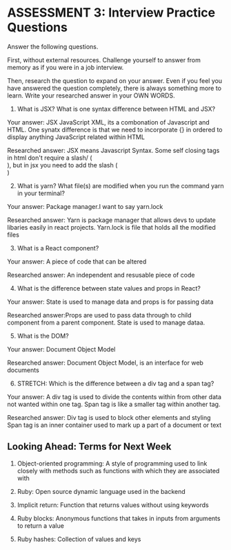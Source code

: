 # ASSESSMENT 3: Interview Practice Questions

Answer the following questions.

First, without external resources. Challenge yourself to answer from memory as if you were in a job interview.

Then, research the question to expand on your answer. Even if you feel you have answered the question completely, there is always something more to learn. Write your researched answer in your OWN WORDS.

1. What is JSX? What is one syntax difference between HTML and JSX?

Your answer: JSX JavaScript XML, its a combonation of Javascript and HTML. One synatx difference is that we need to incorporate {} in ordered to display anything JavaScript related within HTML 

Researched answer: JSX means Javascript Syntax. Some self closing tags in html don't require a slash/ (<br>), but in jsx you need to add the slash (<br />)

2. What is yarn? What file(s) are modified when you run the command yarn in your terminal?

Your answer: Package manager.I want to say yarn.lock

Researched answer: Yarn is package manager that allows devs to update libaries easily in react projects. Yarn.lock is file that holds all the modified files

3. What is a React component?

Your answer: A piece of code that can be altered 

Researched answer: An independent and resusable piece of code

4. What is the difference between state values and props in React?

Your answer: State is used to manage data and props is for passing data

Researched answer:Props are used to pass data through to child component from a parent component. State is used to manage dataa.

5. What is the DOM?

Your answer: Document Object Model

Researched answer: Document Object Model, is an interface for web documents

6. STRETCH: Which is the difference between a div tag and a span tag?

Your answer: A div tag is used to divide the contents within from other data not wanted within one tag. Span tag is like a smaller tag within another tag.

Researched answer: Div tag is used to block other elements and styling
Span tag is an inner container used to mark up a part of a document or text

## Looking Ahead: Terms for Next Week

1. Object-oriented programming: A style of programming used to link closely with methods such as functions with which they are associated with

2. Ruby: Open source dynamic language used in the backend

3. Implicit return: Function that returns values without using keywords

4. Ruby blocks: Anonymous functions that takes in inputs from arguments to return a value

5. Ruby hashes: Collection of values and keys
